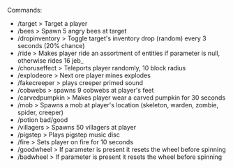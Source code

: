 Commands:
- /target <player> > Target a player
- /bees > Spawn 5 angry bees at target
- /dropinventory > Toggle target's inventory drop (random) every 3 seconds (20% chance)
- /ride <anything> > Makes player ride an assortment of entities if parameter is null, otherwise rides 16 jeb_
- /choruseffect > Teleports player randomly, 10 block radius
- /explodeore > Next ore player mines explodes
- /fakecreeper > plays creeper primed sound
- /cobwebs > spawns 9 cobwebs at player's feet
- /carvedpumpkin > Makes player wear a carved pumpkin for 30 seconds
- /mob <mob> > Spawns a mob at player's location (skeleton, warden, zombie, spider, creeper)
- /potion bad/good
- /villagers > Spawns 50 villagers at player
- /pigstep > Plays pigstep music disc
- /fire > Sets player on fire for 10 seconds
- /goodwheel <any> > If parameter is present it resets the wheel before spinning
- /badwheel <any> > If parameter is present it resets the wheel before spinning
